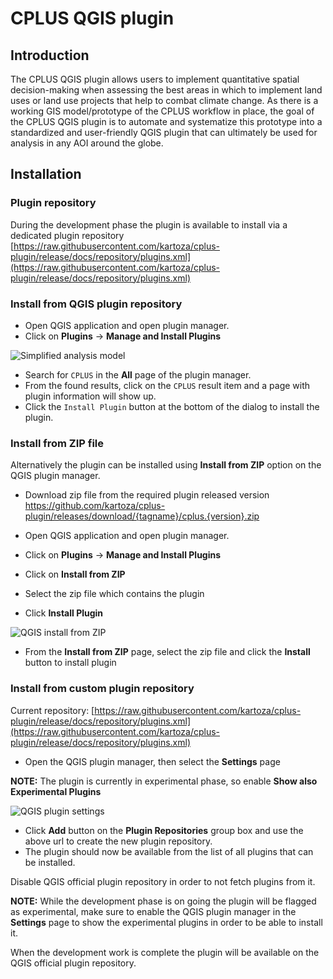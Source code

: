 # CPLUS QGIS plugin

## Introduction

The CPLUS QGIS plugin allows users to implement quantitative spatial decision-making when
assessing the best areas in which to implement land uses or land use projects that help to combat
climate change. As there is a working GIS model/prototype of the CPLUS workflow in place, the goal
of the CPLUS QGIS plugin is to automate and systematize this prototype into a standardized and
user-friendly QGIS plugin that can ultimately be used for analysis in any AOI around the globe.

## Installation

### Plugin repository

During the development phase the plugin is available to install via 
a dedicated plugin repository 
[https://raw.githubusercontent.com/kartoza/cplus-plugin/release/docs/repository/plugins.xml](https://raw.githubusercontent.com/kartoza/cplus-plugin/release/docs/repository/plugins.xml)

### Install from QGIS plugin repository

- Open QGIS application and open plugin manager.
- Click on **Plugins** -> **Manage and Install Plugins**

![Simplified analysis model](../img/installation/install-qgis-plugins.png)

- Search for `CPLUS` in the **All** page of the plugin manager.
- From the found results, click on the `CPLUS` result item and a page with plugin information will show up.
- Click the `Install Plugin` button at the bottom of the dialog to install the plugin.

### Install from ZIP file

Alternatively the plugin can be installed using **Install from ZIP** option on the 
QGIS plugin manager. 

- Download zip file from the required plugin released version
https://github.com/kartoza/cplus-plugin/releases/download/{tagname}/cplus.{version}.zip

- Open QGIS application and open plugin manager.
- Click on **Plugins** -> **Manage and Install Plugins**
- Click on **Install from ZIP**
- Select the zip file which contains the plugin
- Click **Install Plugin**

![QGIS install from ZIP](../img/installation/installation-from-zip.png)

- From the **Install from ZIP** page, select the zip file and click the **Install** button to install plugin

### Install from custom plugin repository

Current repository: [https://raw.githubusercontent.com/kartoza/cplus-plugin/release/docs/repository/plugins.xml](https://raw.githubusercontent.com/kartoza/cplus-plugin/release/docs/repository/plugins.xml)

- Open the QGIS plugin manager, then select the **Settings** page

**NOTE:** The plugin is currently in experimental phase, so enable **Show also Experimental Plugins**

![QGIS plugin settings](../img/installation/installation-plugin-settings.png)

- Click **Add** button on the **Plugin Repositories** group box and use the above url to create the new plugin repository.
- The plugin should now be available from the list of all plugins that can be installed.

Disable QGIS official plugin repository in order to not fetch plugins from it.

**NOTE:** While the development phase is on going the plugin will be flagged as experimental, make
sure to enable the QGIS plugin manager in the **Settings** page to show the experimental plugins
in order to be able to install it.

When the development work is complete the plugin will be available on the QGIS
official plugin repository.

